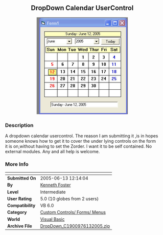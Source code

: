 ﻿<div align="center">

## DropDown Calendar UserControl

<img src="PIC2005612205838920.jpg">
</div>

### Description

A dropdown calendar usercontrol. The reason I am submitting it ,is in hopes someone knows how to get it to cover the under lying controls on the form it is on,without having to set the Zorder. I want it to be self contained. No external modules. Any and all help is welcome.
 
### More Info
 


<span>             |<span>
---                |---
**Submitted On**   |2005-06-13 12:14:04
**By**             |[Kenneth Foster](https://github.com/Planet-Source-Code/PSCIndex/blob/master/ByAuthor/kenneth-foster.md)
**Level**          |Intermediate
**User Rating**    |5.0 (10 globes from 2 users)
**Compatibility**  |VB 6\.0
**Category**       |[Custom Controls/ Forms/  Menus](https://github.com/Planet-Source-Code/PSCIndex/blob/master/ByCategory/custom-controls-forms-menus__1-4.md)
**World**          |[Visual Basic](https://github.com/Planet-Source-Code/PSCIndex/blob/master/ByWorld/visual-basic.md)
**Archive File**   |[DropDown\_C1900976132005\.zip](https://github.com/Planet-Source-Code/kenneth-foster-dropdown-calendar-usercontrol__1-61097/archive/master.zip)








